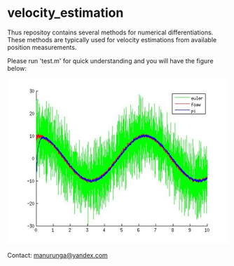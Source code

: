 velocity_estimation
===================

Thus repositoy contains several methods for numerical differentiations. These methods are typically used for velocity estimations from available position measurements.  

Please run 'test.m' for quick understanding and you will have the figure below:

![](https://github.com/auralius/velocity_estimation/blob/master/test.jpg?raw=true)


Contact:
manurunga@yandex.com
